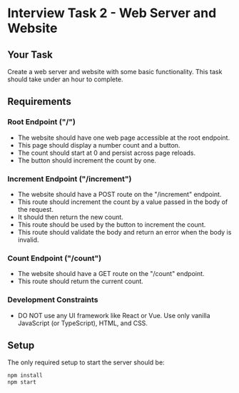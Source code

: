 # Interview Task 2 - Web Server and Website

## Your Task

Create a web server and website with some basic functionality. This task should take under an hour to complete.

## Requirements

### Root Endpoint ("/")

- The website should have one web page accessible at the root endpoint.
- This page should display a number count and a button.
- The count should start at 0 and persist across page reloads.
- The button should increment the count by one.

### Increment Endpoint ("/increment")

- The website should have a POST route on the "/increment" endpoint.
- This route should increment the count by a value passed in the body of the request.
- It should then return the new count.
- This route should be used by the button to increment the count.
- This route should validate the body and return an error when the body is invalid.

### Count Endpoint ("/count")

- The website should have a GET route on the "/count" endpoint.
- This route should return the current count.

### Development Constraints

- DO NOT use any UI framework like React or Vue. Use only vanilla JavaScript (or TypeScript), HTML, and CSS.

## Setup

The only required setup to start the server should be:

```sh
npm install
npm start
```
